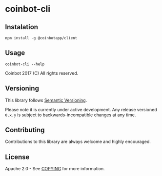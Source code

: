# coinbot-cli

## Instalation

```
npm install -g @coinbotapp/client
```

## Usage

```
coinbot-cli --help
```

Coinbot 2017 (C) All rights reserved.

## Versioning

This library follows [Semantic Versioning][semver].

Please note it is currently under active development. Any release versioned `0.x.y` is subject to backwards-incompatible changes at any time.

## Contributing

Contributions to this library are always welcome and highly encouraged.

## License

Apache 2.0 - See [COPYING][copying] for more information.


[semver]: http://semver.org
[copying]: COPYING

